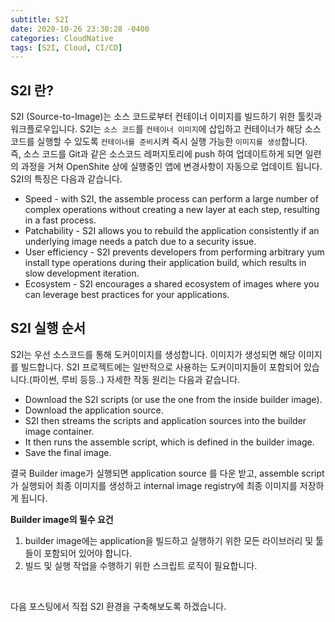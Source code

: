```yaml
---
subtitle: S2I
date: 2020-10-26 23:30:28 -0400
categories: CloudNative
tags: [S2I, Cloud, CI/CD]
---
```


## S2I 란?
S2I (Source-to-Image)는 소스 코드로부터 컨테이너 이미지를 빌드하기 위한 툴킷과 워크플로우입니다. S2I는 `소스 코드`를 `컨테이너 이미지`에 삽입하고 컨테이너가 해당 소스 코드를 실행할 수 있도록 `컨테이너를 준비`시켜 즉시 실행 가능한 `이미지를 생성`합니다.<br>
즉, 소스 코드를 Git과 같은 소스코드 레퍼지토리에 push 하여 업데이트하게 되면 일련의 과정을 거쳐 OpenShite 상에 실행중인 앱에 변경사항이 자동으로 업데이트 됩니다.
<br>
S2I의 특징은 다음과 같습니다. <br>

- Speed - with S2I, the assemble process can perform a large number of complex operations without creating a new layer at each step, resulting in a fast process.
- Patchability - S2I allows you to rebuild the application consistently if an underlying image needs a patch due to a security issue.
- User efficiency - S2I prevents developers from performing arbitrary yum install type operations during their application build, which results in slow development iteration.
- Ecosystem - S2I encourages a shared ecosystem of images where you can leverage best practices for your applications.

## S2I 실행 순서

S2I는 우선 소스코드를 통해 도커이미지를 생성합니다. 이미지가 생성되면 해당 이미지를 빌드합니다. S2I 프로젝트에는 일반적으로 사용하는 도커이미지들이 포함되어 있습니다.(파이썬, 루비 등등..)
자세한 작동 원리는 다음과 같습니다.

- Download the S2I scripts (or use the one from the inside builder image).
- Download the application source.
- S2I then streams the scripts and application sources into the builder image container.
- It then runs the assemble script, which is defined in the builder image.
- Save the final image.

결국 Builder image가 실행되면 application source 를 다운 받고, assemble script가 실행되어 최종 이미지를 생성하고 internal image registry에 최종 이미지를 저장하게 됩니다. <br>

**Builder image의 필수 요건**
1. builder image에는 application을 빌드하고 실행하기 위한 모든 라이브러리 및 툴들이 포함되어 있어야 합니다. <br>
1.  빌드 및 실행 작업을 수행하기 위한 스크립트 로직이 필요합니다.

<br>

다음 포스팅에서 직접 S2I 환경을 구축해보도록 하겠습니다.
